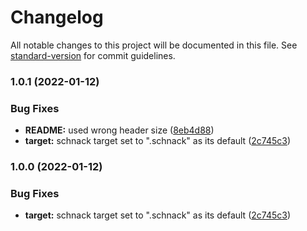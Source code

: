 # Changelog

All notable changes to this project will be documented in this file. See [standard-version](https://github.com/conventional-changelog/standard-version) for commit guidelines.

### 1.0.1 (2022-01-12)


### Bug Fixes

* **README:** used wrong header size ([8eb4d88](https://github.com/bedwardly-down/hexo-plugin-schnack/commit/8eb4d887b9faa44507ce5fd0ad10b872f13b6ad2))
* **target:** schnack target set to ".schnack" as its default ([2c745c3](https://github.com/bedwardly-down/hexo-plugin-schnack/commit/2c745c3ce290e5052d2bef70e81725171644f409))

### 1.0.0 (2022-01-12)


### Bug Fixes

* **target:** schnack target set to ".schnack" as its default ([2c745c3](https://github.com/bedwardly-down/hexo-plugin-schnack/commit/2c745c3ce290e5052d2bef70e81725171644f409))
